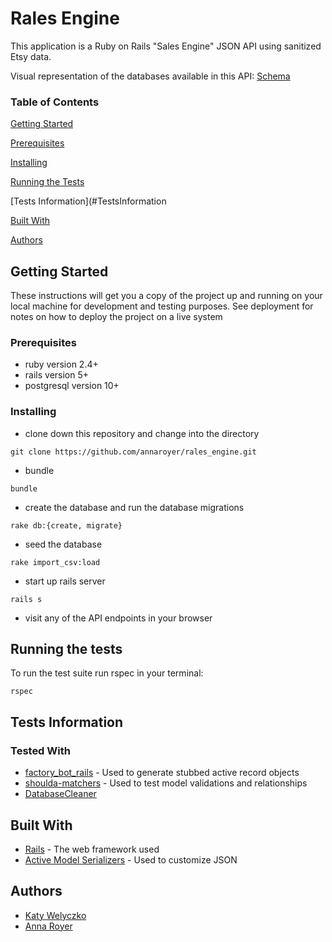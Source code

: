 # Rales Engine

This application is a Ruby on Rails "Sales Engine" JSON API using sanitized Etsy data. 

Visual representation of the databases available in this API:
[Schema](http://ondras.zarovi.cz/sql/demo/?keyword=rales-engine)

### Table of Contents
[Getting Started](#GettingStarted)

[Prerequisites](#Prerequisites)

[Installing](#Installing)

[Running the Tests](#RunningtheTests)

[Tests Information](#TestsInformation

[Built With](#BuiltWith)

[Authors](#Authors)

## Getting Started

These instructions will get you a copy of the project up and running on your local machine for development and testing purposes. See deployment for notes on how to deploy the project on a live system

### Prerequisites

* ruby version 2.4+
* rails version 5+
* postgresql version 10+

### Installing

* clone down this repository and change into the directory
```
git clone https://github.com/annaroyer/rales_engine.git
```
* bundle
```
bundle
```
* create the database and run the database migrations
```
rake db:{create, migrate}
```
* seed the database
```
rake import_csv:load
```
* start up rails server
```
rails s
```
* visit any of the API endpoints in your browser

## Running the tests

To run the test suite run rspec in your terminal:

```
rspec
```

## Tests Information


### Tested With

* [factory_bot_rails](https://github.com/thoughtbot/factory_bot_rails) - Used to generate stubbed active record objects
* [shoulda-matchers](https://github.com/thoughtbot/shoulda-matchers) - Used to test model validations and relationships
* [DatabaseCleaner](https://github.com/DatabaseCleaner/database_cleaner)

## Built With

* [Rails](http://rubyonrails.org/) - The web framework used
* [Active Model Serializers](https://github.com/rails-api/active_model_serializers/tree/0-10-stable) - Used to customize JSON

## Authors

* [Katy Welyczko](https://github.com/katyjane8)
* [Anna Royer](https://github.com/annaroyer)
